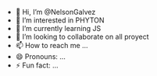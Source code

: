 - 👋 Hi, I’m @NelsonGalvez
- 👀 I’m interested in PHYTON 
- 🌱 I’m currently learning JS
- 💞️ I’m looking to collaborate on all proyect
- 📫 How to reach me ...
- 😄 Pronouns: ...
- ⚡ Fun fact: ...

<!---
NelsonGalvez/NelsonGalvez is a ✨ special ✨ repository because its `README.md` (this file) appears on your GitHub profile.
You can click the Preview link to take a look at your changes.
--->
